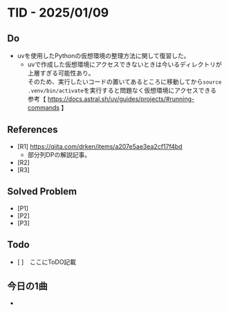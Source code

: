 # TID - 2025/01/09
## Do
- uvを使用したPythonの仮想環境の整理方法に関して復習した。
  - uvで作成した仮想環境にアクセスできないときは今いるディレクトリが上層すぎる可能性あり。 <br>
    そのため、実行したいコードの置いてあるところに移動してから`source .venv/bin/activate`を実行すると問題なく仮想環境にアクセスできる <br>
    参考【 https://docs.astral.sh/uv/guides/projects/#running-commands 】

## References
- [R1] https://qiita.com/drken/items/a207e5ae3ea2cf17f4bd
  - 部分列DPの解説記事。
- [R2] 
- [R3] 

## Solved Problem
- [P1] 
- [P2] 
- [P3] 


## Todo
- [ ]　ここにToDO記載

## 今日の1曲
- 
